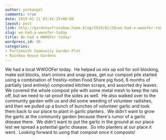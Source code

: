```yaml
---
author: yorkangel
comments: true
date: 2019-01-21 03:41:25+00:00
layout: post
link: http://gardensofrainbow.home.blog/2019/01/20/we-had-a-wwoofer-today/
slug: we-had-a-wwoofer-today
title: We had a WWOOFer today!
wordpress_id: 36
categories:
- Portsmouth Community Garden Plot
- Rainbow House Gardens
---
```


We had a local WWOOFer today.  He helped us mix up soil for soil blocking, make soil blocks, start onions and snap peas, get our compost pile started using a combination of freshly-rotten Food Share pig food, 6 months of partially (and entirely) composted kitchen scraps, and assorted dry leaves.  We covered the whole compost pile with some metal mesh to keep the rats off, but we need to rat-proof the sides as well.  He also walked over to the community garden with us and did some weeding of volunteer radishes, and then we pulled up a bunch of bunches of volunteer garlic and took them back to our place to plant in garlic planters.  We didn't want to grow the garlic at the community garden because there's rumor of a garlic disease there.  We didn't want to put the garlic in the ground at our place lest we spread a potential garlic disease.  So into planters at our place it went.  Looking forward to using that compost once it composts!
